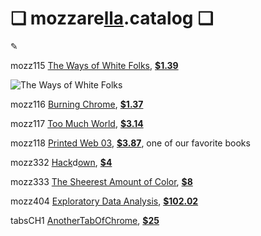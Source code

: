 # ❏ mozzare[lla](http://pi.mozzarella.website).catalog ❏ 
						 
✎

mozz115 [The Ways of White Folks](http://cat.mozzarella.website/mozz115), [**$1.39**]()

![The Ways of White Folks](http://pi.mozzarella.website/mozz115-LH-01.png)

mozz116 [Burning Chrome](http://cat.mozzarella.website/mozz116), [**$1.37**]()

mozz117 [Too Much World](http://cat.mozzarella.website/mozz117), [**$3.14**]()

mozz118 [Printed Web 03](), [**$3.87**](), one of our favorite books

mozz332 [Hack](http://cat.mozzarella.website/mozz332)d[own](http://pi.mozzarella.website/HACKDOWN.BIBLIO.ADDENDUM), [**$4**]()

mozz333 [The Sheerest Amount of Color](http://cat.mozzarella.website/mozz333), [**$8**]()

mozz404 [Exploratory Data Analysis](http://cat.mozzarella.website/mEDA-01), [**$102.02**]()

tabsCH1 [AnotherTabOfChrome](http://dat.mozzarella.website/AnotherTabOfChrome), [**$25**]()